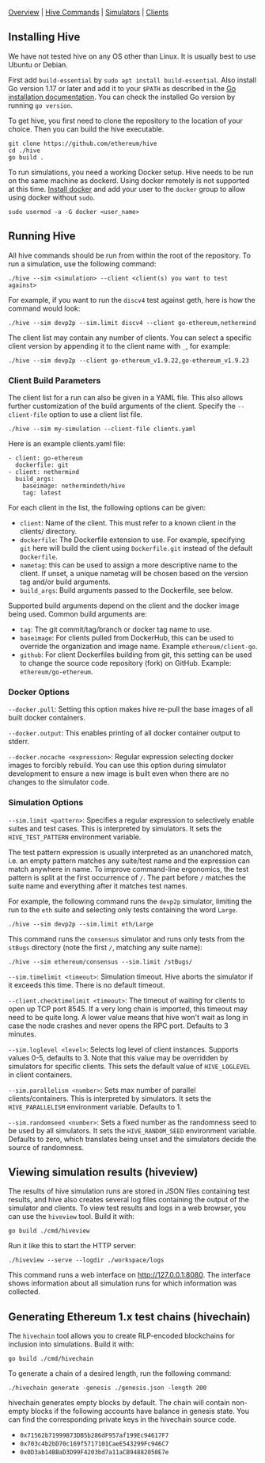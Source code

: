[Overview] | [Hive Commands] | [Simulators] | [Clients]

## Installing Hive

We have not tested hive on any OS other than Linux. It is usually best to use Ubuntu or
Debian.

First add `build-essential` by `sudo apt install build-essential`. Also install Go
version 1.17 or later and add it to your `$PATH` as described in the [Go installation
documentation]. You can check the installed Go version by running `go version`.

To get hive, you first need to clone the repository to the location of your choice.
Then you can build the hive executable.

    git clone https://github.com/ethereum/hive
    cd ./hive
    go build .

To run simulations, you need a working Docker setup. Hive needs to be run on the same
machine as dockerd. Using docker remotely is not supported at this time. [Install docker]
and add your user to the `docker` group to allow using docker without `sudo`.

    sudo usermod -a -G docker <user_name>

## Running Hive

All hive commands should be run from within the root of the repository. To run a
simulation, use the following command:

    ./hive --sim <simulation> --client <client(s) you want to test against>

For example, if you want to run the `discv4` test against geth, here is
how the command would look:

    ./hive --sim devp2p --sim.limit discv4 --client go-ethereum,nethermind

The client list may contain any number of clients. You can select a specific client
version by appending it to the client name with `_`, for example:

    ./hive --sim devp2p --client go-ethereum_v1.9.22,go-ethereum_v1.9.23

### Client Build Parameters

The client list for a run can also be given in a YAML file. This also allows further
customization of the build arguments of the client. Specify the `--client-file` option to
use a client list file.

    ./hive --sim my-simulation --client-file clients.yaml

Here is an example clients.yaml file:

    - client: go-ethereum
      dockerfile: git
    - client: nethermind
      build_args:
        baseimage: nethermindeth/hive
        tag: latest

For each client in the list, the following options can be given:

 - `client`: Name of the client. This must refer to a known client in the clients/ directory.
 - `dockerfile`: The Dockerfile extension to use. For example, specifying `git` here will
   build the client using `Dockerfile.git` instead of the default `Dockerfile`.
 - `nametag`: this can be used to assign a more descriptive name to the client. If unset,
   a unique nametag will be chosen based on the version tag and/or build arguments.
 - `build_args`: Build arguments passed to the Dockerfile, see below.

Supported build arguments depend on the client and the docker image being used. Common build
arguments are:

 - `tag`: The git commit/tag/branch or docker tag name to use.
 - `baseimage`: For clients pulled from DockerHub, this can be used to override the organization
   and image name. Example `ethereum/client-go`.
 - `github`: For client Dockerfiles building from git, this setting can be used to change
   the source code repository (fork) on GitHub. Example: `ethereum/go-ethereum`.

### Docker Options

`--docker.pull`: Setting this option makes hive re-pull the base images of all built
docker containers.

`--docker.output`: This enables printing of all docker container output to stderr.

`--docker.nocache <expression>`: Regular expression selecting docker images to forcibly
rebuild. You can use this option during simulator development to ensure a new image is
built even when there are no changes to the simulator code.

### Simulation Options

`--sim.limit <pattern>`: Specifies a regular expression to selectively enable suites and
test cases. This is interpreted by simulators. It sets the `HIVE_TEST_PATTERN` environment
variable.

The test pattern expression is usually interpreted as an unanchored match, i.e. an empty
pattern matches any suite/test name and the expression can match anywhere in name. To
improve command-line ergonomics, the test pattern is split at the first occurrence of `/`.
The part before `/` matches the suite name and everything after it matches test names.

For example, the following command runs the `devp2p` simulator, limiting the run to the
`eth` suite and selecting only tests containing the word `Large`.

    ./hive --sim devp2p --sim.limit eth/Large

This command runs the `consensus` simulator and runs only tests from the `stBugs`
directory (note the first `/`, matching any suite name):

    ./hive --sim ethereum/consensus --sim.limit /stBugs/

`--sim.timelimit <timeout>`: Simulation timeout. Hive aborts the simulator if it exceeds
this time. There is no default timeout.

`--client.checktimelimit <timeout>`: The timeout of waiting for clients to open up TCP
port 8545. If a very long chain is imported, this timeout may need to be quite long. A
lower value means that hive won't wait as long in case the node crashes and never opens
the RPC port. Defaults to 3 minutes.

`--sim.loglevel <level>`: Selects log level of client instances. Supports values 0-5,
defaults to 3. Note that this value may be overridden by simulators for specific clients.
This sets the default value of `HIVE_LOGLEVEL` in client containers.

`--sim.parallelism <number>`: Sets max number of parallel clients/containers. This is
interpreted by simulators. It sets the `HIVE_PARALLELISM` environment variable. Defaults
to 1.

`--sim.randomseed <number>`: Sets a fixed number as the randomness seed to be used by all
simulators. It sets the `HIVE_RANDOM_SEED` environment variable. Defaults to zero, which
translates being unset and the simulators decide the source of randomness.

## Viewing simulation results (hiveview)

The results of hive simulation runs are stored in JSON files containing test results, and
hive also creates several log files containing the output of the simulator and clients. To
view test results and logs in a web browser, you can use the `hiveview` tool. Build it
with:

    go build ./cmd/hiveview

Run it like this to start the HTTP server:

    ./hiveview --serve --logdir ./workspace/logs

This command runs a web interface on <http://127.0.0.1:8080>. The interface shows
information about all simulation runs for which information was collected.

## Generating Ethereum 1.x test chains (hivechain)

The `hivechain` tool allows you to create RLP-encoded blockchains for inclusion into
simulations. Build it with:

    go build ./cmd/hivechain

To generate a chain of a desired length, run the following command:

    ./hivechain generate -genesis ./genesis.json -length 200

hivechain generates empty blocks by default. The chain will contain non-empty blocks if
the following accounts have balance in genesis state. You can find the corresponding
private keys in the hivechain source code.

- `0x71562b71999873DB5b286dF957af199Ec94617F7`
- `0x703c4b2bD70c169f5717101CaeE543299Fc946C7`
- `0x0D3ab14BBaD3D99F4203bd7a11aCB94882050E7e`

[Go installation documentation]: https://golang.org/doc/install
[Install docker]: https://docs.docker.com/engine/install/debian/#install-using-the-repository
[Overview]: ./overview.md
[Hive Commands]: ./commandline.md
[Simulators]: ./simulators.md
[Clients]: ./clients.md
